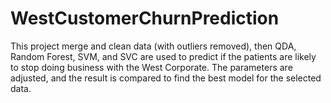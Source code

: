 # WestCustomerChurnPrediction
This project merge and clean data (with outliers removed),  then QDA, Random Forest, SVM, and SVC are used to predict if the patients are likely to stop doing business with the West Corporate.  The parameters are adjusted, and the result is compared to find the best model for the selected data. 
